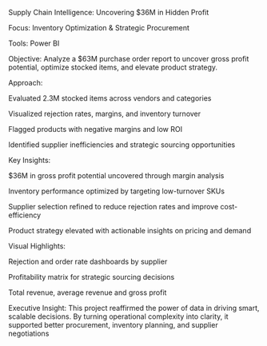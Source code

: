 Supply Chain Intelligence: Uncovering $36M in Hidden Profit

Focus: Inventory Optimization & Strategic Procurement 

Tools: Power BI 

Objective: Analyze a $63M purchase order report to uncover gross profit potential, optimize stocked items, and elevate product strategy.

Approach:

Evaluated 2.3M stocked items across vendors and categories

Visualized rejection rates, margins, and inventory turnover

Flagged products with negative margins and low ROI

Identified supplier inefficiencies and strategic sourcing opportunities

Key Insights:

 $36M in gross profit potential uncovered through margin analysis

 Inventory performance optimized by targeting low-turnover SKUs

 Supplier selection refined to reduce rejection rates and improve cost-efficiency

 Product strategy elevated with actionable insights on pricing and demand

Visual Highlights:

Rejection and order rate dashboards by supplier

Profitability matrix for strategic sourcing decisions

Total revenue, average revenue and gross profit

Executive Insight: This project reaffirmed the power of data in driving smart, scalable decisions. By turning operational complexity into clarity, it supported better procurement, inventory planning, and supplier negotiations
